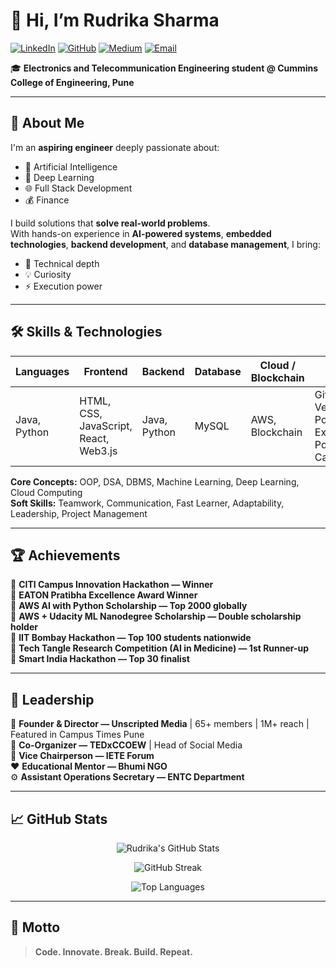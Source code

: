 # 👋 Hi, I’m **Rudrika Sharma**

[![LinkedIn](https://img.shields.io/badge/LinkedIn-blue?logo=linkedin&style=flat-square)](https://www.linkedin.com/in/rudrika-sharma-514490271)
[![GitHub](https://img.shields.io/badge/GitHub-black?logo=github&style=flat-square)](https://github.com/rudrikasharma15)
[![Medium](https://img.shields.io/badge/Medium-12100E?logo=medium&style=flat-square)](https://medium.com/@rudrikasharma1503)
[![Email](https://img.shields.io/badge/Email-D14836?logo=gmail&style=flat-square)](mailto:rudrikasharma1503@gmail.com)

🎓 **Electronics and Telecommunication Engineering student @ Cummins College of Engineering, Pune**  

---

## 🚀 About Me

I'm an **aspiring engineer** deeply passionate about:
- 🤖 Artificial Intelligence
- 🔬 Deep Learning
- 🌐 Full Stack Development
- 💰 Finance

I build solutions that **solve real-world problems**.  
With hands-on experience in **AI-powered systems**, **embedded technologies**, **backend development**, and **database management**, I bring:
- 🧠 Technical depth
- 💡 Curiosity
- ⚡ Execution power  

---

## 🛠 Skills & Technologies

| Languages | Frontend | Backend | Database | Cloud / Blockchain | Tools |
| ---------- | -------- | ------- | -------- | ----------------- | ----- |
| Java, Python | HTML, CSS, JavaScript, React, Web3.js | Java, Python | MySQL | AWS, Blockchain | Git, GitHub, Vercel, Power BI, Excel, PowerPoint, Canva |

**Core Concepts:** OOP, DSA, DBMS, Machine Learning, Deep Learning, Cloud Computing  
**Soft Skills:** Teamwork, Communication, Fast Learner, Adaptability, Leadership, Project Management  

---

## 🏆 Achievements

🏅 **CITI Campus Innovation Hackathon — Winner**  
🏅 **EATON Pratibha Excellence Award Winner**  
🏅 **AWS AI with Python Scholarship — Top 2000 globally**  
🏅 **AWS + Udacity ML Nanodegree Scholarship — Double scholarship holder**  
🏅 **IIT Bombay Hackathon — Top 100 students nationwide**  
🏅 **Tech Tangle Research Competition (AI in Medicine) — 1st Runner-up**  
🏅 **Smart India Hackathon — Top 30 finalist**

---

## 👑 Leadership

🎥 **Founder & Director — Unscripted Media** | 65+ members | 1M+ reach | Featured in Campus Times Pune  
🎤 **Co-Organizer — TEDxCCOEW** | Head of Social Media  
📡 **Vice Chairperson — IETE Forum**  
❤️ **Educational Mentor — Bhumi NGO**  
⚙️ **Assistant Operations Secretary — ENTC Department**

---

## 📈 GitHub Stats

<p align="center">
  <img src="https://github-readme-stats.vercel.app/api?username=rudrikasharma15&show_icons=true&theme=radical&hide=issues" alt="Rudrika's GitHub Stats" />
</p>
<p align="center">
  <img src="https://streak-stats.demolab.com?user=rudrikasharma15&theme=radical&hide_border=false" alt="GitHub Streak" />
</p>
<p align="center">
  <img src="https://github-readme-stats.vercel.app/api/top-langs/?username=rudrikasharma15&layout=compact&theme=radical" alt="Top Languages" />
</p>

---

## 🌟 Motto

> **Code. Innovate. Break. Build. Repeat.**
